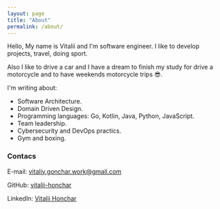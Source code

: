 ```yaml
---
layout: page
title: "About"
permalink: /about/
---
```


Hello,
My name is Vitalii and I'm software engineer. I like to develop projects,
travel, doing sport. 

Also I like to drive a car and I have a dream to finish my 
study for drive a motorcycle and to have weekends motorcycle trips 😎.

I'm writing about:

* Software Architecture.
* Domain Driven Design.
* Programming languages: Go, Kotlin, Java, Python, JavaScript.
* Team leadership.
* Cybersecurity and DevOps practics.
* Gym and boxing.

### Contacs
E-mail: [vitaliy.gonchar.work@gmail.com](mailto:vitaliy.gonchar.work@gmail.com)

GitHub: [vitalii-honchar](https://github.com/vitalii-honchar)

LinkedIn: [Vitalii Honchar](https://www.linkedin.com/in/vitaliihonchar/)
